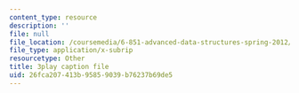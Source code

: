 ```yaml
---
content_type: resource
description: ''
file: null
file_location: /coursemedia/6-851-advanced-data-structures-spring-2012/26fca207413b95859039b76237b69de5_WqCWghETNDc.srt
file_type: application/x-subrip
resourcetype: Other
title: 3play caption file
uid: 26fca207-413b-9585-9039-b76237b69de5
---
```

